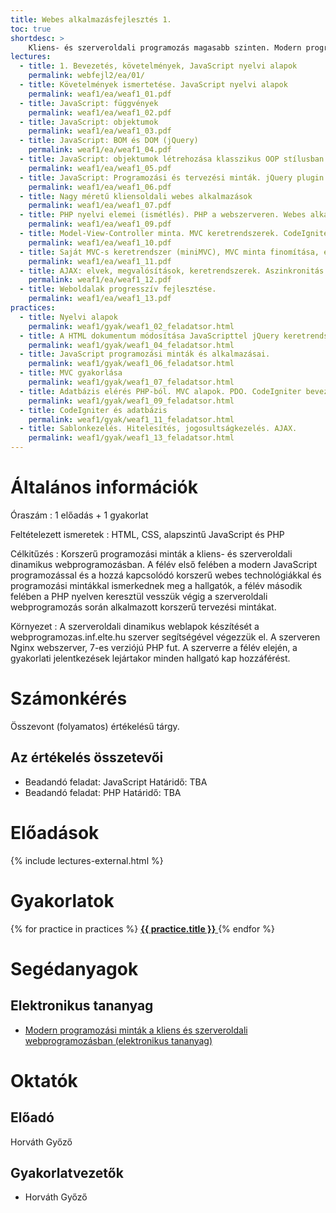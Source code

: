 ```yaml
---
title: Webes alkalmazásfejlesztés 1.
toc: true
shortdesc: >
    Kliens- és szerveroldali programozás magasabb szinten. Modern programozási minták a JavaScript és PHP programozásának világában.
lectures:
  - title: 1. Bevezetés, követelmények, JavaScript nyelvi alapok
    permalink: webfejl2/ea/01/
  - title: Követelmények ismertetése. JavaScript nyelvi alapok
    permalink: weaf1/ea/weaf1_01.pdf
  - title: JavaScript: függvények
    permalink: weaf1/ea/weaf1_02.pdf
  - title: JavaScript: objektumok
    permalink: weaf1/ea/weaf1_03.pdf
  - title: JavaScript: BOM és DOM (jQuery)
    permalink: weaf1/ea/weaf1_04.pdf
  - title: JavaScript: objektumok létrehozása klasszikus OOP stílusban. Kódszervezés. Modularizált JavaScript.
    permalink: weaf1/ea/weaf1_05.pdf
  - title: JavaScript: Programozási és tervezési minták. jQuery plugin készítés
    permalink: weaf1/ea/weaf1_06.pdf
  - title: Nagy méretű kliensoldali webes alkalmazások
    permalink: weaf1/ea/weaf1_07.pdf
  - title: PHP nyelvi elemei (ismétlés). PHP a webszerveren. Webes alkalmazások és adatbázis. PHP és adatbázis (MySQL).
    permalink: weaf1/ea/weaf1_09.pdf
  - title: Model-View-Controller minta. MVC keretrendszerek. CodeIgniter keretrendszer bemutatása.
    permalink: weaf1/ea/weaf1_10.pdf
  - title: Saját MVC-s keretrendszer (miniMVC), MVC minta finomítása, egyéb funkciók beillesztése az MVC mintába. További funkciók helye az MVC mintában. CodeIgniter plusz tulajdonságok.
    permalink: weaf1/ea/weaf1_11.pdf
  - title: AJAX: elvek, megvalósítások, keretrendszerek. Aszinkronitás kezelése.
    permalink: weaf1/ea/weaf1_12.pdf
  - title: Weboldalak progresszív fejlesztése.
    permalink: weaf1/ea/weaf1_13.pdf
practices:
  - title: Nyelvi alapok
    permalink: weaf1/gyak/weaf1_02_feladatsor.html
  - title: A HTML dokumentum módosítása JavaScripttel jQuery keretrendszer segítségével. DOM és BOM.
    permalink: weaf1/gyak/weaf1_04_feladatsor.html
  - title: JavaScript programozási minták és alkalmazásai.
    permalink: weaf1/gyak/weaf1_06_feladatsor.html
  - title: MVC gyakorlása
    permalink: weaf1/gyak/weaf1_07_feladatsor.html
  - title: Adatbázis elérés PHP-ból. MVC alapok. PDO. CodeIgniter bevezető
    permalink: weaf1/gyak/weaf1_09_feladatsor.html
  - title: CodeIgniter és adatbázis
    permalink: weaf1/gyak/weaf1_11_feladatsor.html
  - title: Sablonkezelés. Hitelesítés, jogosultságkezelés. AJAX.
    permalink: weaf1/gyak/weaf1_13_feladatsor.html
---
```


# Általános információk

Óraszám
: 1 előadás + 1 gyakorlat

Feltételezett ismeretek
: HTML, CSS, alapszintű JavaScript és PHP

Célkitűzés
: Korszerű programozási minták a kliens- és szerveroldali dinamikus webprogramozásban. A félév első felében a modern JavaScript programozással és a hozzá kapcsolódó korszerű webes technológiákkal és programozási mintákkal ismerkednek meg a hallgatók, a félév második felében a PHP nyelven keresztül vesszük végig a szerveroldali webprogramozás során alkalmazott korszerű tervezési mintákat.

Környezet
: A szerveroldali dinamikus weblapok készítését a webprogramozas.inf.elte.hu szerver segítségével végezzük el. A szerveren Nginx webszerver, 7-es verziójú PHP fut. A szerverre a félév elején, a gyakorlati jelentkezések lejártakor minden hallgató kap hozzáférést.

# Számonkérés

Összevont (folyamatos) értékelésű tárgy.

## Az értékelés összetevői

* Beadandó feladat: JavaScript
    Határidő: TBA
* Beadandó feladat: PHP
    Határidő: TBA

<!-- 
## Az értékelés összetevői

- Évfolyam zh: JavaScript 
- 2017. május 16. kedd, 14-16, PC5
- Évfolyam zh: PHP 
- 2017. április 4. kedd, 14-16, PC5
- Összetett beadandó feladat 
- Időpont: egyeztetés alatt...
- JavaScript pót zh 
- Időpont: egyeztetés alatt...
- PHP pót zh 
- Időpont: egyeztetés alatt...

## Az évfolyam zh-k és beadandók értékelése

- 1-től 5-ig
- A beadandókat a webprogramozas szerverre kell feltölteni. Elkészültéről értesíteni kell a gyakorlatvezetőt.

## Jegyszerzés feltételei

- Részvétel a gyakorlatok legalább 75%-án (maximum 3 hiányzás)
- Két megírt évfolyam zh
- Elfogadott beadandó

## Értékelés

- A 2-es érdemjegyhez legalább 2-esre megírt évfolyamzh-k és beadandó szükségesek.
- Az érdemjegy a háromféle számonkérés átlagából adódik.
-->
# Előadások

{% include lectures-external.html %}

# Gyakorlatok

<div class="list-group">
  {% for practice in practices %}
      <a href="{{ practice.permalink }}" class="list-group-item">
          <strong>{{ practice.title }}</strong>
          <span class="glyphicon glyphicon-menu-right pull-right" aria-hidden="true"></span>
      </a>
  {% endfor %}
</div>

# Segédanyagok

## Elektronikus tananyag

* [Modern programozási minták a kliens és szerveroldali webprogramozásban (elektronikus tananyag)](http://webprogramozas.inf.elte.hu/user/gyozke/honlap_backup/tananyag/weaf1/index.html)

# Oktatók

## Előadó

Horváth Győző

## Gyakorlatvezetők

* Horváth Győző
